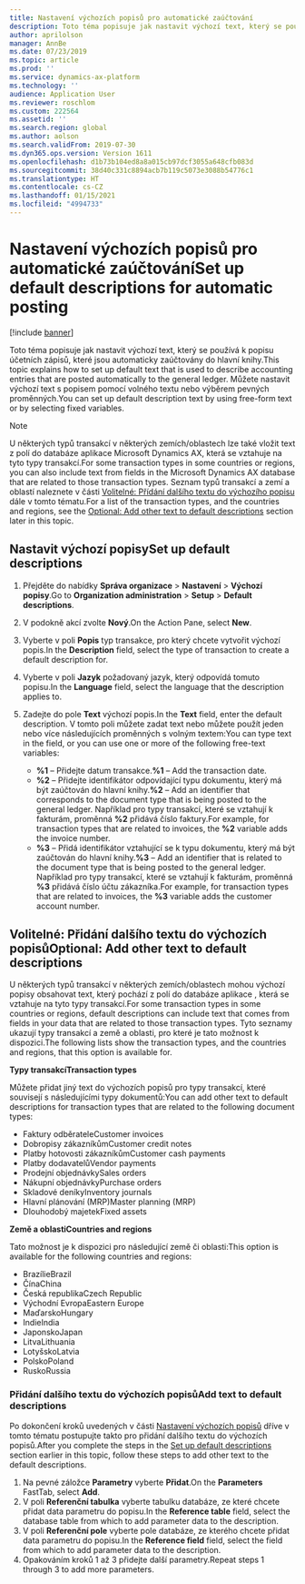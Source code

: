 ```yaml
---
title: Nastavení výchozích popisů pro automatické zaúčtování
description: Toto téma popisuje jak nastavit výchozí text, který se používá k popisu účetních zápisů, které jsou automaticky zaúčtovány do hlavní knihy. Můžete nastavit výchozí text s popisem pomocí volného textu nebo výběrem pevných proměnných.
author: aprilolson
manager: AnnBe
ms.date: 07/23/2019
ms.topic: article
ms.prod: ''
ms.service: dynamics-ax-platform
ms.technology: ''
audience: Application User
ms.reviewer: roschlom
ms.custom: 222564
ms.assetid: ''
ms.search.region: global
ms.author: aolson
ms.search.validFrom: 2019-07-30
ms.dyn365.ops.version: Version 1611
ms.openlocfilehash: d1b73b104ed8a8a015cb97dcf3055a648cfb083d
ms.sourcegitcommit: 38d40c331c8894acb7b119c5073e3088b54776c1
ms.translationtype: HT
ms.contentlocale: cs-CZ
ms.lasthandoff: 01/15/2021
ms.locfileid: "4994733"
---
```

# <a name="set-up-default-descriptions-for-automatic-posting"></a><span data-ttu-id="c1b6a-104">Nastavení výchozích popisů pro automatické zaúčtování</span><span class="sxs-lookup"><span data-stu-id="c1b6a-104">Set up default descriptions for automatic posting</span></span>

[!include [banner](../includes/banner.md)]

<span data-ttu-id="c1b6a-105">Toto téma popisuje jak nastavit výchozí text, který se používá k popisu účetních zápisů, které jsou automaticky zaúčtovány do hlavní knihy.</span><span class="sxs-lookup"><span data-stu-id="c1b6a-105">This topic explains how to set up default text that is used to describe accounting entries that are posted automatically to the general ledger.</span></span> <span data-ttu-id="c1b6a-106">Můžete nastavit výchozí text s popisem pomocí volného textu nebo výběrem pevných proměnných.</span><span class="sxs-lookup"><span data-stu-id="c1b6a-106">You can set up default description text by using free-form text or by selecting fixed variables.</span></span>

> [!NOTE]
> <span data-ttu-id="c1b6a-107">U některých typů transakcí v některých zemích/oblastech lze také vložit text z polí do databáze aplikace Microsoft Dynamics AX, která se vztahuje na tyto typy transakcí.</span><span class="sxs-lookup"><span data-stu-id="c1b6a-107">For some transaction types in some countries or regions, you can also include text from fields in the Microsoft Dynamics AX database that are related to those transaction types.</span></span> <span data-ttu-id="c1b6a-108">Seznam typů transakcí a zemí a oblastí naleznete v části [Volitelné: Přídání dalšího textu do výchozího popisu](#optional-add-other-text-to-default-descriptions) dále v tomto tématu.</span><span class="sxs-lookup"><span data-stu-id="c1b6a-108">For a list of the transaction types, and the countries and regions, see the [Optional: Add other text to default descriptions](#optional-add-other-text-to-default-descriptions) section later in this topic.</span></span>

## <a name="set-up-default-descriptions"></a><span data-ttu-id="c1b6a-109">Nastavit výchozí popisy</span><span class="sxs-lookup"><span data-stu-id="c1b6a-109">Set up default descriptions</span></span>

1. <span data-ttu-id="c1b6a-110">Přejděte do nabídky **Správa organizace** \> **Nastavení** \> **Výchozí popisy**.</span><span class="sxs-lookup"><span data-stu-id="c1b6a-110">Go to **Organization administration** \> **Setup** \> **Default descriptions**.</span></span>
2. <span data-ttu-id="c1b6a-111">V podokně akcí zvolte **Nový**.</span><span class="sxs-lookup"><span data-stu-id="c1b6a-111">On the Action Pane, select **New**.</span></span>
3. <span data-ttu-id="c1b6a-112">Vyberte v poli **Popis** typ transakce, pro který chcete vytvořit výchozí popis.</span><span class="sxs-lookup"><span data-stu-id="c1b6a-112">In the **Description** field, select the type of transaction to create a default description for.</span></span>
4. <span data-ttu-id="c1b6a-113">Vyberte v poli **Jazyk** požadovaný jazyk, který odpovídá tomuto popisu.</span><span class="sxs-lookup"><span data-stu-id="c1b6a-113">In the **Language** field, select the language that the description applies to.</span></span>
5. <span data-ttu-id="c1b6a-114">Zadejte do pole **Text** výchozí popis.</span><span class="sxs-lookup"><span data-stu-id="c1b6a-114">In the **Text** field, enter the default description.</span></span> <span data-ttu-id="c1b6a-115">V tomto poli můžete zadat text nebo můžete použít jeden nebo více následujících proměnných s volným textem:</span><span class="sxs-lookup"><span data-stu-id="c1b6a-115">You can type text in the field, or you can use one or more of the following free-text variables:</span></span>

    - <span data-ttu-id="c1b6a-116">**%1** – Přidejte datum transakce.</span><span class="sxs-lookup"><span data-stu-id="c1b6a-116">**%1** – Add the transaction date.</span></span>
    - <span data-ttu-id="c1b6a-117">**%2** – Přidejte identifikátor odpovídající typu dokumentu, který má být zaúčtován do hlavní knihy.</span><span class="sxs-lookup"><span data-stu-id="c1b6a-117">**%2** – Add an identifier that corresponds to the document type that is being posted to the general ledger.</span></span> <span data-ttu-id="c1b6a-118">Například pro typy transakcí, které se vztahují k fakturám, proměnná **%2** přidává číslo faktury.</span><span class="sxs-lookup"><span data-stu-id="c1b6a-118">For example, for transaction types that are related to invoices, the **%2** variable adds the invoice number.</span></span>
    - <span data-ttu-id="c1b6a-119">**%3** – Přidá identifikátor vztahující se k typu dokumentu, který má být zaúčtován do hlavní knihy.</span><span class="sxs-lookup"><span data-stu-id="c1b6a-119">**%3** – Add an identifier that is related to the document type that is being posted to the general ledger.</span></span> <span data-ttu-id="c1b6a-120">Například pro typy transakcí, které se vztahují k fakturám, proměnná **%3** přidává číslo účtu zákazníka.</span><span class="sxs-lookup"><span data-stu-id="c1b6a-120">For example, for transaction types that are related to invoices, the **%3** variable adds the customer account number.</span></span>

## <a name="optional-add-other-text-to-default-descriptions"></a><span data-ttu-id="c1b6a-121">Volitelné: Přidání dalšího textu do výchozích popisů</span><span class="sxs-lookup"><span data-stu-id="c1b6a-121">Optional: Add other text to default descriptions</span></span>

<span data-ttu-id="c1b6a-122">U některých typů transakcí v některých zemích/oblastech mohou výchozí popisy obsahovat text, který pochází z polí do databáze aplikace , která se vztahuje na tyto typy transakcí.</span><span class="sxs-lookup"><span data-stu-id="c1b6a-122">For some transaction types in some countries or regions, default descriptions can include text that comes from fields in your data that are related to those transaction types.</span></span> <span data-ttu-id="c1b6a-123">Tyto seznamy ukazují typy transakcí a země a oblasti, pro které je tato možnost k dispozici.</span><span class="sxs-lookup"><span data-stu-id="c1b6a-123">The following lists show the transaction types, and the countries and regions, that this option is available for.</span></span>

<span data-ttu-id="c1b6a-124">**Typy transakcí**</span><span class="sxs-lookup"><span data-stu-id="c1b6a-124">**Transaction types**</span></span>

<span data-ttu-id="c1b6a-125">Můžete přidat jiný text do výchozích popisů pro typy transakcí, které souvisejí s následujícími typy dokumentů:</span><span class="sxs-lookup"><span data-stu-id="c1b6a-125">You can add other text to default descriptions for transaction types that are related to the following document types:</span></span>

- <span data-ttu-id="c1b6a-126">Faktury odběratele</span><span class="sxs-lookup"><span data-stu-id="c1b6a-126">Customer invoices</span></span>
- <span data-ttu-id="c1b6a-127">Dobropisy zákazníkům</span><span class="sxs-lookup"><span data-stu-id="c1b6a-127">Customer credit notes</span></span>
- <span data-ttu-id="c1b6a-128">Platby hotovosti zákazníkům</span><span class="sxs-lookup"><span data-stu-id="c1b6a-128">Customer cash payments</span></span>
- <span data-ttu-id="c1b6a-129">Platby dodavatelů</span><span class="sxs-lookup"><span data-stu-id="c1b6a-129">Vendor payments</span></span>
- <span data-ttu-id="c1b6a-130">Prodejní objednávky</span><span class="sxs-lookup"><span data-stu-id="c1b6a-130">Sales orders</span></span>
- <span data-ttu-id="c1b6a-131">Nákupní objednávky</span><span class="sxs-lookup"><span data-stu-id="c1b6a-131">Purchase orders</span></span>
- <span data-ttu-id="c1b6a-132">Skladové deníky</span><span class="sxs-lookup"><span data-stu-id="c1b6a-132">Inventory journals</span></span>
- <span data-ttu-id="c1b6a-133">Hlavní plánování (MRP)</span><span class="sxs-lookup"><span data-stu-id="c1b6a-133">Master planning (MRP)</span></span>
- <span data-ttu-id="c1b6a-134">Dlouhodobý majetek</span><span class="sxs-lookup"><span data-stu-id="c1b6a-134">Fixed assets</span></span>

<span data-ttu-id="c1b6a-135">**Země a oblasti**</span><span class="sxs-lookup"><span data-stu-id="c1b6a-135">**Countries and regions**</span></span>

<span data-ttu-id="c1b6a-136">Tato možnost je k dispozici pro následující země či oblasti:</span><span class="sxs-lookup"><span data-stu-id="c1b6a-136">This option is available for the following countries and regions:</span></span>

- <span data-ttu-id="c1b6a-137">Brazílie</span><span class="sxs-lookup"><span data-stu-id="c1b6a-137">Brazil</span></span>
- <span data-ttu-id="c1b6a-138">Čína</span><span class="sxs-lookup"><span data-stu-id="c1b6a-138">China</span></span>
- <span data-ttu-id="c1b6a-139">Česká republika</span><span class="sxs-lookup"><span data-stu-id="c1b6a-139">Czech Republic</span></span>
- <span data-ttu-id="c1b6a-140">Východní Evropa</span><span class="sxs-lookup"><span data-stu-id="c1b6a-140">Eastern Europe</span></span>
- <span data-ttu-id="c1b6a-141">Maďarsko</span><span class="sxs-lookup"><span data-stu-id="c1b6a-141">Hungary</span></span>
- <span data-ttu-id="c1b6a-142">Indie</span><span class="sxs-lookup"><span data-stu-id="c1b6a-142">India</span></span>
- <span data-ttu-id="c1b6a-143">Japonsko</span><span class="sxs-lookup"><span data-stu-id="c1b6a-143">Japan</span></span>
- <span data-ttu-id="c1b6a-144">Litva</span><span class="sxs-lookup"><span data-stu-id="c1b6a-144">Lithuania</span></span>
- <span data-ttu-id="c1b6a-145">Lotyšsko</span><span class="sxs-lookup"><span data-stu-id="c1b6a-145">Latvia</span></span>
- <span data-ttu-id="c1b6a-146">Polsko</span><span class="sxs-lookup"><span data-stu-id="c1b6a-146">Poland</span></span>
- <span data-ttu-id="c1b6a-147">Rusko</span><span class="sxs-lookup"><span data-stu-id="c1b6a-147">Russia</span></span>

### <a name="add-text-to-default-descriptions"></a><span data-ttu-id="c1b6a-148">Přidání dalšího textu do výchozích popisů</span><span class="sxs-lookup"><span data-stu-id="c1b6a-148">Add text to default descriptions</span></span>

<span data-ttu-id="c1b6a-149">Po dokončení kroků uvedených v části [Nastavení výchozích popisů](#set-up-default-descriptions) dříve v tomto tématu postupujte takto pro přidání dalšího textu do výchozích popisů.</span><span class="sxs-lookup"><span data-stu-id="c1b6a-149">After you complete the steps in the [Set up default descriptions](#set-up-default-descriptions) section earlier in this topic, follow these steps to add other text to the default descriptions.</span></span>

1. <span data-ttu-id="c1b6a-150">Na pevné záložce **Parametry** vyberte **Přidat**.</span><span class="sxs-lookup"><span data-stu-id="c1b6a-150">On the **Parameters** FastTab, select **Add**.</span></span>
2. <span data-ttu-id="c1b6a-151">V poli **Referenční tabulka** vyberte tabulku databáze, ze které chcete přidat data parametru do popisu.</span><span class="sxs-lookup"><span data-stu-id="c1b6a-151">In the **Reference table** field, select the database table from which to add parameter data to the description.</span></span>
3. <span data-ttu-id="c1b6a-152">V poli **Referenční pole** vyberte pole databáze, ze kterého chcete přidat data parametru do popisu.</span><span class="sxs-lookup"><span data-stu-id="c1b6a-152">In the **Reference field** field, select the field from which to add parameter data to the description.</span></span>
4. <span data-ttu-id="c1b6a-153">Opakováním kroků 1 až 3 přidejte další parametry.</span><span class="sxs-lookup"><span data-stu-id="c1b6a-153">Repeat steps 1 through 3 to add more parameters.</span></span>
